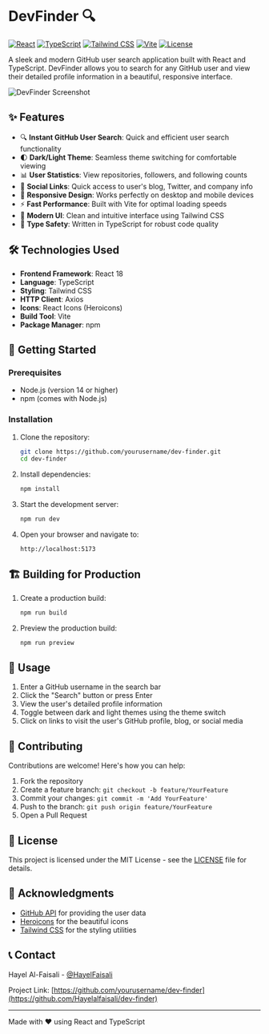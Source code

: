 # DevFinder 🔍

[![React](https://img.shields.io/badge/React-18-blue)](https://reactjs.org/)
[![TypeScript](https://img.shields.io/badge/TypeScript-5-blue)](https://www.typescriptlang.org/)
[![Tailwind CSS](https://img.shields.io/badge/Tailwind_CSS-3-blue)](https://tailwindcss.com/)
[![Vite](https://img.shields.io/badge/Vite-5-blue)](https://vitejs.dev/)
[![License](https://img.shields.io/badge/License-MIT-green)](LICENSE)

A sleek and modern GitHub user search application built with React and TypeScript. DevFinder allows you to search for any GitHub user and view their detailed profile information in a beautiful, responsive interface.

![DevFinder Screenshot](screenshot.png)

## ✨ Features

- 🔍 **Instant GitHub User Search**: Quick and efficient user search functionality
- 🌓 **Dark/Light Theme**: Seamless theme switching for comfortable viewing
- 📊 **User Statistics**: View repositories, followers, and following counts
- 🔗 **Social Links**: Quick access to user's blog, Twitter, and company info
- 📱 **Responsive Design**: Works perfectly on desktop and mobile devices
- ⚡ **Fast Performance**: Built with Vite for optimal loading speeds
- 🎨 **Modern UI**: Clean and intuitive interface using Tailwind CSS
- 💪 **Type Safety**: Written in TypeScript for robust code quality

## 🛠️ Technologies Used

- **Frontend Framework**: React 18
- **Language**: TypeScript
- **Styling**: Tailwind CSS
- **HTTP Client**: Axios
- **Icons**: React Icons (Heroicons)
- **Build Tool**: Vite
- **Package Manager**: npm

## 🚀 Getting Started

### Prerequisites

- Node.js (version 14 or higher)
- npm (comes with Node.js)

### Installation

1. Clone the repository:
   ```bash
   git clone https://github.com/yourusername/dev-finder.git
   cd dev-finder
   ```

2. Install dependencies:
   ```bash
   npm install
   ```

3. Start the development server:
   ```bash
   npm run dev
   ```

4. Open your browser and navigate to:
   ```
   http://localhost:5173
   ```

## 🏗️ Building for Production

1. Create a production build:
   ```bash
   npm run build
   ```

2. Preview the production build:
   ```bash
   npm run preview
   ```

## 📝 Usage

1. Enter a GitHub username in the search bar
2. Click the "Search" button or press Enter
3. View the user's detailed profile information
4. Toggle between dark and light themes using the theme switch
5. Click on links to visit the user's GitHub profile, blog, or social media

## 🤝 Contributing

Contributions are welcome! Here's how you can help:

1. Fork the repository
2. Create a feature branch: `git checkout -b feature/YourFeature`
3. Commit your changes: `git commit -m 'Add YourFeature'`
4. Push to the branch: `git push origin feature/YourFeature`
5. Open a Pull Request

## 📜 License

This project is licensed under the MIT License - see the [LICENSE](LICENSE) file for details.

## 🙏 Acknowledgments

- [GitHub API](https://docs.github.com/en/rest) for providing the user data
- [Heroicons](https://heroicons.com/) for the beautiful icons
- [Tailwind CSS](https://tailwindcss.com/) for the styling utilities

## 📞 Contact

Hayel Al-Faisali - [@HayelFaisali](https://twitter.com/HayelFaisali)

Project Link: [https://github.com/yourusername/dev-finder](https://github.com/Hayelalfaisali/dev-finder)

---

Made with ❤️ using React and TypeScript
